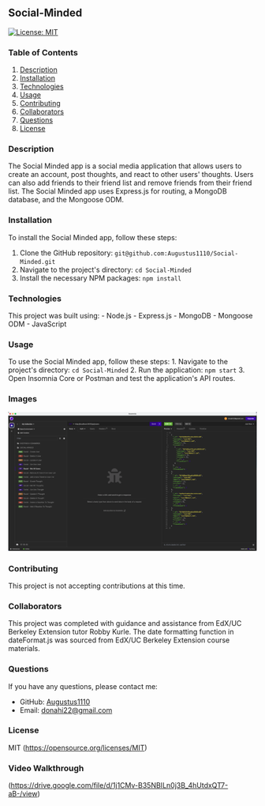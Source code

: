 ## Social-Minded

[![License: MIT](https://img.shields.io/badge/License-MIT-yellow.svg)](https://opensource.org/licenses/MIT)

### Table of Contents
1. [Description](#description)
2. [Installation](#installation)
3. [Technologies](#technologies) 
4. [Usage](#usage)
5. [Contributing](#contributing)
6. [Collaborators](#collaborators)
7. [Questions](#questions)
8. [License](#license)

### Description
The Social Minded app is a social media application that allows users to create an account, post thoughts, and react to other users' thoughts. Users can also add friends to their friend list and remove friends from their friend list. The Social Minded app uses Express.js for routing, a MongoDB database, and the Mongoose ODM.

### Installation
To install the Social Minded app, follow these steps:
 1. Clone the GitHub repository: `git@github.com:Augustus1110/Social-Minded.git`
 2. Navigate to the project's directory: `cd Social-Minded`
 3. Install the necessary NPM packages: `npm install`

### Technologies
This project was built using:
    - Node.js
    - Express.js
    - MongoDB
    - Mongoose ODM
    - JavaScript

### Usage
To use the Social Minded app, follow these steps:
    1. Navigate to the project's directory: `cd Social-Minded`
    2. Run the application: `npm start`
    3. Open Insomnia Core or Postman and test the application's API routes.

### Images
![Screenshot](./utils/images/Insomnia.png)

### Contributing
This project is not accepting contributions at this time.

### Collaborators
This project was completed with guidance and assistance from EdX/UC Berkeley Extension tutor Robby Kurle. The date formatting function in dateFormat.js was sourced from EdX/UC Berkeley Extension course materials.

### Questions
If you have any questions, please contact me:

- GitHub: [Augustus1110](https://github.com/Augustus1110)
- Email: donahi22@gmail.com

### License
MIT
(https://opensource.org/licenses/MIT)

### Video Walkthrough
(https://drive.google.com/file/d/1j1CMv-B35NBILn0j3B_4hUtdxQT7-aB-/view)
